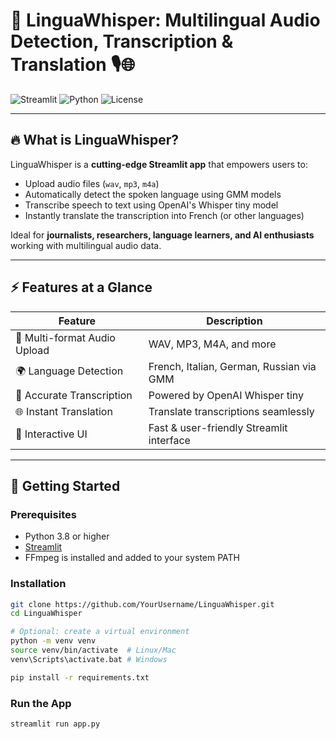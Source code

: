 # 🚀 LinguaWhisper: Multilingual Audio Detection, Transcription & Translation 🎙️🌐

![Streamlit](https://img.shields.io/badge/Streamlit-App-blue)
![Python](https://img.shields.io/badge/Python-3.8%2B-green)
![License](https://img.shields.io/badge/License-MIT-yellow)

---

## 🔥 What is LinguaWhisper?

LinguaWhisper is a **cutting-edge Streamlit app** that empowers users to:

- Upload audio files (`wav`, `mp3`, `m4a`)  
- Automatically detect the spoken language using GMM models  
- Transcribe speech to text using OpenAI's Whisper tiny model  
- Instantly translate the transcription into French (or other languages)  

Ideal for **journalists, researchers, language learners, and AI enthusiasts** working with multilingual audio data.

---

## ⚡ Features at a Glance

| Feature                        | Description                                     |
|-------------------------------|------------------------------------------------|
| 🎵 Multi-format Audio Upload   | WAV, MP3, M4A, and more                        |
| 🌍 Language Detection          | French, Italian, German, Russian via GMM       |
| 📝 Accurate Transcription      | Powered by OpenAI Whisper tiny                  |
| 🌐 Instant Translation         | Translate transcriptions seamlessly              |
| 🚀 Interactive UI              | Fast & user-friendly Streamlit interface        |

---

## 🚀 Getting Started

### Prerequisites

- Python 3.8 or higher  
- [Streamlit](https://streamlit.io/)  
- FFmpeg is installed and added to your system PATH  

### Installation

```bash
git clone https://github.com/YourUsername/LinguaWhisper.git
cd LinguaWhisper

# Optional: create a virtual environment
python -m venv venv
source venv/bin/activate  # Linux/Mac
venv\Scripts\activate.bat # Windows

pip install -r requirements.txt
```
###  Run the App 
```bash
streamlit run app.py
```
